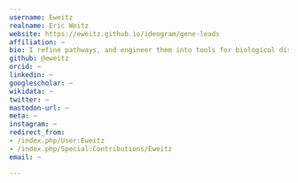 ```yaml
---
username: Eweitz
realname: Eric Weitz
website: https://eweitz.github.io/ideogram/gene-leads
affiliation: ~
bio: I refine pathways, and engineer them into tools for biological discovery.
github: @eweitz
orcid: ~
linkedin: ~
googlescholar: ~
wikidata: ~
twitter: ~
mastodon-url: ~
meta: ~
instagram: ~
redirect_from:
- /index.php/User:Eweitz
- /index.php/Special:Contributions/Eweitz
email: ~

---
```

